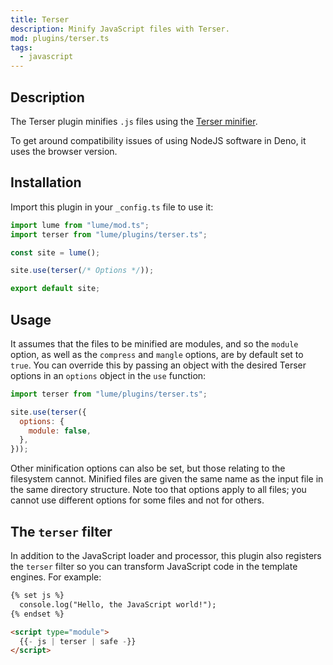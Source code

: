 ```yaml
---
title: Terser
description: Minify JavaScript files with Terser.
mod: plugins/terser.ts
tags:
  - javascript
---
```


## Description

The Terser plugin minifies `.js` files using the
[Terser minifier](https://terser.org/).

To get around compatibility issues of using NodeJS software in Deno, it uses the
browser version.

## Installation

Import this plugin in your `_config.ts` file to use it:

```js
import lume from "lume/mod.ts";
import terser from "lume/plugins/terser.ts";

const site = lume();

site.use(terser(/* Options */));

export default site;
```

## Usage

It assumes that the files to be minified are modules, and so the `module`
option, as well as the `compress` and `mangle` options, are by default set to
`true`. You can override this by passing an object with the desired Terser
options in an `options` object in the `use` function:

```js
import terser from "lume/plugins/terser.ts";

site.use(terser({
  options: {
    module: false,
  },
}));
```

Other minification options can also be set, but those relating to the filesystem
cannot. Minified files are given the same name as the input file in the same
directory structure. Note too that options apply to all files; you cannot use
different options for some files and not for others.

## The `terser` filter

In addition to the JavaScript loader and processor, this plugin also registers
the `terser` filter so you can transform JavaScript code in the template
engines. For example:

```html
{% set js %}
  console.log("Hello, the JavaScript world!");
{% endset %}

<script type="module">
  {{- js | terser | safe -}}
</script>
```
